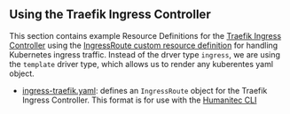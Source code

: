 ## Using the Traefik Ingress Controller

This section contains example Resource Definitions for the [Traefik Ingress Controller](https://doc.traefik.io/traefik/) using the [IngressRoute custom resource definition](https://doc.traefik.io/traefik/providers/kubernetes-crd/) for handling Kubernetes ingress traffic.
Instead of the drver type `ingress`, we are using the `template` driver type, which allows us to render any kuberentes yaml object. 

* [ingress-traefik.yaml](ingress-traefik.yaml): defines an `IngressRoute` object for the Traefik Ingress Controller. This format is for use with the [Humanitec CLI](https://developer.humanitec.com/platform-orchestrator/cli/)